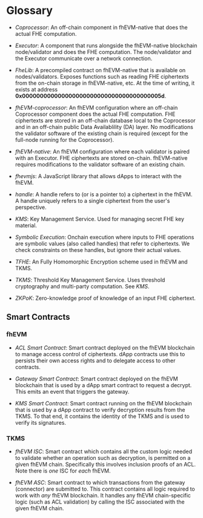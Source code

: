 # Glossary

- _Coprocessor_: An off-chain component in fhEVM-native that does the actual FHE computation.

- _Executor_: A component that runs alongside the fhEVM-native blockchain node/validator and does the FHE computation. The node/validator and the Executor communicate over a network connection.

- _FheLib_: A precompiled contract on fhEVM-native that is available on nodes/validators. Exposes functions such as reading FHE ciphertexts from the on-chain storage in fhEVM-native, etc. At the time of writing, it exists at address **0x000000000000000000000000000000000000005d**.

- _fhEVM-coprocessor_: An fhEVM configuration where an off-chain Coprocessor component does the actual FHE computation. FHE ciphertexts are stored in an off-chain database local to the Coprocessor and in an off-chain public Data Availablility (DA) layer. No modifications the validator software of the existing chain is required (except for the full-node running for the Coprocessor).

- _fhEVM-native_: An fhEVM configuration where each validator is paired with an Executor. FHE ciphertexts are stored on-chain. fhEVM-native requires modifications to the validator software of an existing chain.

- _fhevmjs_: A JavaScript library that allows dApps to interact with the fhEVM.

- _handle_: A handle refers to (or is a pointer to) a ciphertext in the fhEVM. A handle uniquely refers to a single ciphertext from the user's perspective.

- _KMS_: Key Management Service. Used for managing secret FHE key material.

- _Symbolic Execution_: Onchain execution where inputs to FHE operations are symbolic values (also called handles) that refer to ciphertexts. We check constraints on these handles, but ignore their actual values.

- _TFHE_: An Fully Homomorphic Encryption scheme used in fhEVM and TKMS.

- _TKMS_: Threshold Key Management Service. Uses threshold cryptography and multi-party computation. See _KMS_.

- _ZKPoK_: Zero-knowledge proof of knowledge of an input FHE ciphertext.

## Smart Contracts

### fhEVM

- _ACL Smart Contract_: Smart contract deployed on the fhEVM blockchain to manage access control of ciphertexts. dApp contracts use this to persists their own access rights and to delegate access to other contracts.

- _Gateway Smart Contract_: Smart contract deployed on the fhEVM blockchain that is used by a dApp smart contract to request a decrypt. This emits an event that triggers the gateway.

- _KMS Smart Contract_: Smart contract running on the fhEVM blockchain that is used by a dApp contract to verify decryption results from the TKMS. To that end, it contains the identity of the TKMS and is used to verify its signatures.

### TKMS

- _fhEVM ISC_: Smart contract which contains all the custom logic needed to validate whether an operation such as decryption, is permitted on a given fhEVM chain. Specifically this involves inclusion proofs of an ACL. Note there is _one_ ISC for _each_ fhEVM.

- _fhEVM ASC_: Smart contract to which transactions from the gateway (connector) are submitted to. This contract contains all logic required to work with _any_ fhEVM blockchain. It handles any fhEVM chain-specific logic (such as ACL validation) by calling the ISC associated with the given fhEVM chain.
